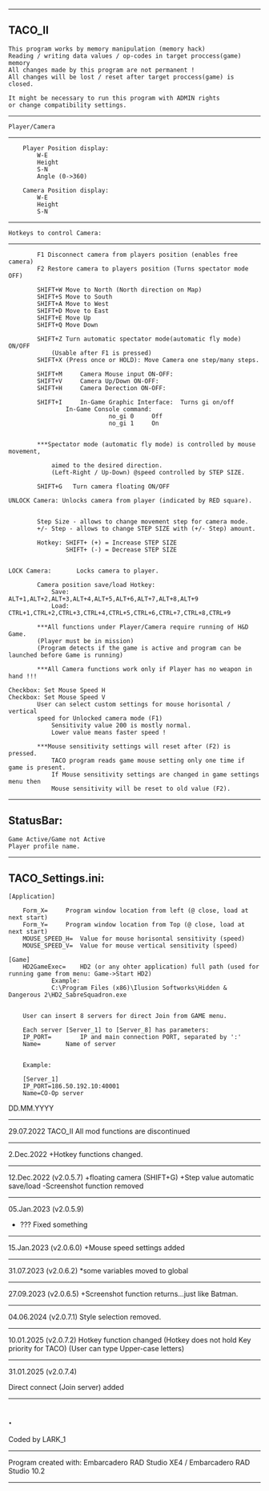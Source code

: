 ----------------------------------------------------------------------------------------
TACO_II
----------------------------------------------------------------------------------------

	This program works by memory manipulation (memory hack)
	Reading / writing data values / op-codes in target proccess(game) memory
	All changes made by this program are not permanent !
	All changes will be lost / reset after target proccess(game) is closed.

 	It might be necessary to run this program with ADMIN rights
  	or change compatibility settings. 

----------------------------------------------------------------------------------------
	Player/Camera
----------------------------------------------------------------------------------------

		Player Position display:
			W-E
			Height
			S-N
			Angle (0->360)

		Camera Position display:
			W-E
			Height
			S-N

----------------------------------------------------------------------------------------
	Hotkeys to control Camera:
----------------------------------------------------------------------------------------
			F1 Disconnect camera from players position (enables free camera)
			F2 Restore camera to players position (Turns spectator mode OFF)
				
			SHIFT+W Move to North (North direction on Map)	
			SHIFT+S Move to South
			SHIFT+A Move to West	
			SHIFT+D Move to East
			SHIFT+E Move Up
			SHIFT+Q Move Down

			SHIFT+Z Turn automatic spectator mode(automatic fly mode) ON/OFF 
				(Usable after F1 is pressed)
			SHIFT+X (Press once or HOLD): Move Camera one step/many steps.

			SHIFT+M		Camera Mouse input ON-OFF:	
			SHIFT+V		Camera Up/Down ON-OFF:		
			SHIFT+H		Camera Derection ON-OFF:	

			SHIFT+I 	In-Game Graphic Interface:  Turns gi on/off     
					In-Game Console command: 
								no_gi 0		Off
								no_gi 1		On

				
			***Spectator mode (automatic fly mode) is controlled by mouse movement, 
			
				aimed to the desired direction.
				(Left-Right / Up-Down) @speed controlled by STEP SIZE.

			SHIFT+G   Turn camera floating ON/OFF

	UNLOCK Camera: Unlocks camera from player (indicated by RED square).


			Step Size - allows to change movement step for camera mode.
			+/- Step - allows to change STEP SIZE with (+/- Step) amount.

			Hotkey: SHIFT+ (+) = Increase STEP SIZE
					SHIFT+ (-) = Decrease STEP SIZE


	LOCK Camera:	   Locks camera to player.
			
			Camera position save/load Hotkey:
				Save: ALT+1,ALT+2,ALT+3,ALT+4,ALT+5,ALT+6,ALT+7,ALT+8,ALT+9
				Load: CTRL+1,CTRL+2,CTRL+3,CTRL+4,CTRL+5,CTRL+6,CTRL+7,CTRL+8,CTRL+9

			***All functions under Player/Camera require running of H&D Game.
			(Player must be in mission) 
			(Program detects if the game is active and program can be launched before Game is running)
			
			***All Camera functions work only if Player has no weapon in hand !!!
	
	Checkbox: Set Mouse Speed H
	Checkbox: Set Mouse Speed V
			User can select custom settings for mouse horisontal / vertical 
			speed for Unlocked camera mode (F1)
				Sensitivity value 200 is mostly normal.
				Lower value means faster speed !

			***Mouse sensitivity settings will reset after (F2) is pressed.
				TACO program reads game mouse setting only one time if game is present.
				If Mouse sensitivity settings are changed in game settings menu	then
				Mouse sensitivity will be reset to old value (F2).


----------------------------------------------------------------------------------------
StatusBar:
---------------------------------------------------------------------------------------- 	
	Game Active/Game not Active
	Player profile name.



----------------------------------------------------------------------------------------
TACO_Settings.ini:
----------------------------------------------------------------------------------------
	[Application]

		Form_X=		Program window location from left (@ close, load at next start)
		Form_Y=		Program window location from Top (@ close, load at next start)
		MOUSE_SPEED_H=  Value for mouse horisontal sensitivity (speed)
		MOUSE_SPEED_V=  Value for mouse vertical sensitivity (speed)

	[Game]
		HD2GameExec=    HD2 (or any ohter application) full path (used for running game from menu: Game->Start HD2)
				Example: 
				C:\Program Files (x86)\Ilusion Softworks\Hidden & Dangerous 2\HD2_SabreSquadron.exe


		User can insert 8 servers for direct Join from GAME menu.

		Each server [Server_1] to [Server_8] has parameters:
		IP_PORT=    	IP and main connection PORT, separated by ':'
		Name=		Name of server


   		Example:
     
		[Server_1]
		IP_PORT=186.50.192.10:40001
		Name=CO-Op server






DD.MM.YYYY

----------------------------------------------------------------------------------------
29.07.2022    TACO_II
	All mod functions are discontinued
 
----------------------------------------------------------------------------------------
2.Dec.2022
+Hotkey functions changed.

----------------------------------------------------------------------------------------
12.Dec.2022 (v2.0.5.7)
+floating camera (SHIFT+G)
+Step value automatic save/load
-Screenshot function removed

----------------------------------------------------------------------------------------
05.Jan.2023 (v2.0.5.9)
+ ??? Fixed something

----------------------------------------------------------------------------------------
15.Jan.2023 (v2.0.6.0)
+Mouse speed settings added

----------------------------------------------------------------------------------------
31.07.2023 (v2.0.6.2)
*some variables moved to global

----------------------------------------------------------------------------------------
27.09.2023 (v2.0.6.5)
+Screenshot function returns...just like Batman.

----------------------------------------------------------------------------------------
04.06.2024 (v2.0.7.1)
Style selection removed.

----------------------------------------------------------------------------------------
10.01.2025 (v2.0.7.2)
Hotkey function changed
	(Hotkey does not hold Key priority for TACO)
	(User can type Upper-case letters)
 
----------------------------------------------------------------------------------------
31.01.2025 (v2.0.7.4)

Direct connect (Join server) added

----------------------------------------------------------------------------------------










.
----------------------------------------------------------------------------------------
Coded by LARK_1

----------------------------------------------------------------------------------------
Program created with: Embarcadero RAD Studio XE4 / Embarcadero RAD Studio 10.2

----------------------------------------------------------------------------------------
